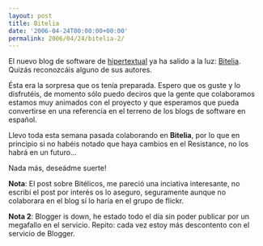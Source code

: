 ```yaml
---
layout: post
title: Bitelia
date: '2006-04-24T00:00:00+00:00'
permalink: 2006/04/24/bitelia-2/
---
```

El nuevo blog de software de <a href="http://hipertextual.com">hipertextual</a> ya ha salido a la luz: <a href="http://bitelia.com">Bitelia</a>. Quizás reconozcáis alguno de sus autores.

Ésta era la sorpresa que os tenía preparada. Espero que os guste y lo disfrutéis, de momento sólo puedo deciros que la gente que colaboramos estamos muy animados con el proyecto y que esperamos que pueda convertirse en una referencia en el terreno de los blogs de software en español.

Llevo toda esta semana pasada colaborando en <span style="font-weight:bold;">Bitelia</span>, por lo que en principio si no habéis notado que haya cambios en el Resistance, no los habrá en un futuro...

Nada más, deseádme suerte!

<span style="font-weight:bold;">Nota</span>: El post sobre Bitélicos, me pareció una inciativa interesante, no escribí el post por interés os lo aseguro, seguramente aunque no colaborara en el blog sí lo haría en el grupo de flickr.

<span style="font-weight:bold;">Nota 2</span>: Blogger is down, he estado todo el día sin poder publicar por un megafallo en el servicio. Repito: cada vez estoy más descontento con el servicio de Blogger.
